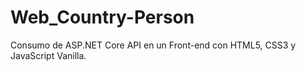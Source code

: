 # Web_Country-Person
Consumo de ASP.NET Core API en un Front-end con HTML5, CSS3 y JavaScript Vanilla.

